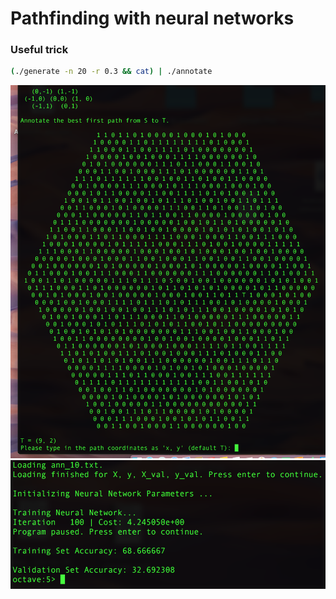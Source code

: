 Pathfinding with neural networks
================================


### Useful trick

```bash
(./generate -n 20 -r 0.3 && cat) | ./annotate
```

![path_finding_1](path_finding_1.png)
![path_finding_2](path_finding_2.png)
